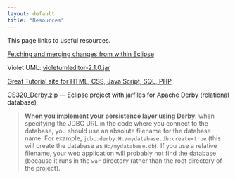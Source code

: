 ```yaml
---
layout: default
title: "Resources"
---
```


This page links to useful resources.

[Fetching and merging changes from within Eclipse](fetchMerge.html)

Violet UML: [violetumleditor-2.1.0.jar](violetumleditor-2.1.0.jar)

[Great Tutorial site for HTML, CSS, Java Script, SQL, PHP](http://www.w3schools.com)

[CS320\_Derby.zip](CS320_Derby.zip) &mdash; Eclipse project with jarfiles for Apache Derby (relational database)

> <div class="callout"><b>When you implement your persistence layer using Derby</b>: when specifying the JDBC URL in the code where you connect to the database, you should use an absolute filename for the database name. For example, <code>jdbc:derby:H:/mydatabase.db;create=true</code> (this will create the database as <code>H:/mydatabase.db</code>).  If you use a relative filename, your web application will probably not find the database (because it runs in the <code>war</code> directory rather than the root directory of the project).</div>
